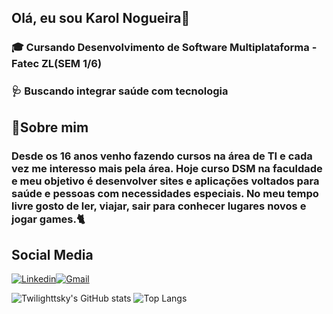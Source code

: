 ## Olá, eu sou Karol Nogueira👋

### 🎓 Cursando Desenvolvimento de Software Multiplataforma - Fatec ZL(SEM 1/6)
### 🩺 Buscando integrar saúde com tecnologia


## 💭Sobre mim

### Desde os 16 anos venho fazendo cursos na área de TI e cada vez me interesso mais pela área. Hoje curso DSM na faculdade e meu objetivo é desenvolver sites e aplicações voltados para saúde e pessoas com necessidades especiais. No meu tempo livre gosto de ler, viajar, sair para conhecer lugares novos e jogar games.🐈


## Social Media

[![Linkedin](https://img.shields.io/badge/LinkedIn-0077B5?style=for-the-badge&logo=linkedin&logoColor=white
)](https://www.linkedin.com/in/karol-nogueira-rodrigues-lima-742b66205/)[![Gmail](https://img.shields.io/badge/Gmail-D14836?style=for-the-badge&logo=gmail&logoColor=white)](https://mail.google.com/mail/u/1/#inbox?compose=DmwnWtDpJsMxDBVxkTnWghSDZtdvCHSjkHqLvzSZgjmVmqzrRMgzSWJRWJCLqjbMMhftXzTdqmdV)

![Twilighttsky's GitHub stats](https://github-readme-stats.vercel.app/api?username=Twilighttsky&show_icons=true&theme=dracula) ![Top Langs](https://github-readme-stats.vercel.app/api/top-langs/?username=Twilighttsky&layout=compact)







<!--
**Twilighttsky/Twilighttsky** is a ✨ _special_ ✨ repository because its `README.md` (this file) appears on your GitHub profile.


Here are some ideas to get you started:

- 🔭 I’m currently working on ...
- 🌱 I’m currently learning ...
- 👯 I’m looking to collaborate on ...
- 🤔 I’m looking for help with ...
- 💬 Ask me about ...
- 📫 How to reach me: ...
- 😄 Pronouns: ...
- ⚡ Fun fact: ...
-->
